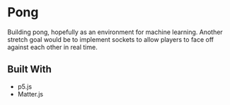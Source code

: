 # Pong
Building pong, hopefully as an environment for machine learning. Another stretch goal would be to implement sockets to allow players to face off against each other in real time.

## Built With
- p5.js
- Matter.js

